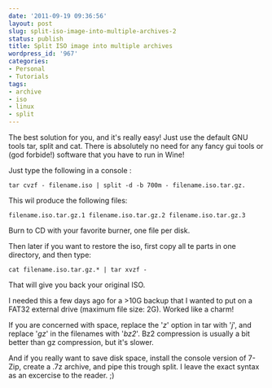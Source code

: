 ```yaml
---
date: '2011-09-19 09:36:56'
layout: post
slug: split-iso-image-into-multiple-archives-2
status: publish
title: Split ISO image into multiple archives
wordpress_id: '967'
categories:
- Personal
- Tutorials
tags:
- archive
- iso
- linux
- split
---
```


The best solution for you, and it's really easy! Just use the default GNU tools tar, split and cat. There is absolutely no need for any fancy gui tools or (god forbide!) software that you have to run in Wine!

Just type the following in a console :


    
    tar cvzf - filename.iso | split -d -b 700m - filename.iso.tar.gz.



This wil produce the following files:

`filename.iso.tar.gz.1
filename.iso.tar.gz.2
filename.iso.tar.gz.3`

Burn to CD with your favorite burner, one file per disk.

Then later if you want to restore the iso, first copy all te parts in one directory, and then type:


    
    cat filename.iso.tar.gz.* | tar xvzf -



That will give you back your original ISO.

I needed this a few days ago for a >10G backup that I wanted to put on a FAT32 external drive (maximum file size: 2G). Worked like a charm!

If you are concerned with space, replace the '_z_' option in tar with '_j_', and replace '_gz_' in the filenames with '_bz2_'. Bz2 compression is usually a bit better than gz compression, but it's slower.

And if you really want to save disk space, install the console version of 7-Zip, create a .7z archive, and pipe this trough split. I leave the exact syntax as an excercise to the reader. ;)

